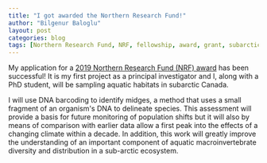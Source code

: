 ```yaml
---
title: "I got awarded the Northern Research Fund!"
author: "Bilgenur Baloglu"
layout: post
categories: blog
tags: [Northern Research Fund, NRF, fellowship, award, grant, subarctic, Canada]
---
```


My application for a [2019 Northern Research Fund (NRF) award](https://churchillscience.ca/researchers/projects/) has been successful! It is my first project as a 
principal investigator and I, along with a PhD student, will be sampling aquatic habitats in subarctic Canada. 

I will use DNA barcoding to identify midges, a method that uses a small fragment of an organism's DNA to delineate species. This assessment will provide a basis for 
future monitoring of population shifts but it will also by means of comparison with earlier data allow a first peak into the effects of a changing climate within a decade. 
In addition, this work will greatly improve the understanding of an important component of aquatic macroinvertebrate diversity and distribution in a sub-arctic ecosystem. 

